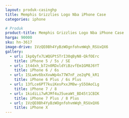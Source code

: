 ```yaml
---
layout: produk-casinghp
title: Memphis Grizzlies Logo Nba iPhone Case
categories: iphone

# Produk
product-title: Memphis Grizzlies Logo Nba iPhone Case
harga: 90000
sku: hn-3617
image-drive: 1VzQE0Bh4YyBzWOgnfohvmWqh_RSUxQX6
gallery:
  - url: 1kpQyfx7LWQGPtSTrI30qByN8-QkfOErc
    title: iPhone 5 / 5s / SE
  - url: 1t4dxh_b72n0RDxldYiBzvfEm1GM8J6YT
    title: iPhone 6 / 6s
  - url: 1SLwmv6bxXvwWp4x77W7nF_ze2qP6_kR1
    title: iPhone 6 Plus / 6s Plus
  - url: 13fLce6PT7kuiKesPxxJM8w-yS5OAoCLg
    title: iPhone 7 / 8
  - url: 1kidiLi7wRJMf4uJ5ueaWt_BD45t1CBIK
    title: iPhone 7 Plus / 8 Plus
  - url: 1VzQE0Bh4YyBzWOgnfohvmWqh_RSUxQX6
    title: iPhone X
---
```


